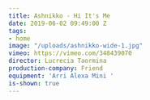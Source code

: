 ```yaml
---
title: Ashnikko - Hi It's Me
date: 2019-06-02 09:49:00 Z
tags:
- home
image: "/uploads/ashnikko-wide-1.jpg"
vimeo: https://vimeo.com/348439070
director: Lucrecia Taormina
production-company: Friend
equipment: 'Arri Alexa Mini '
is-shown: true
---
```


